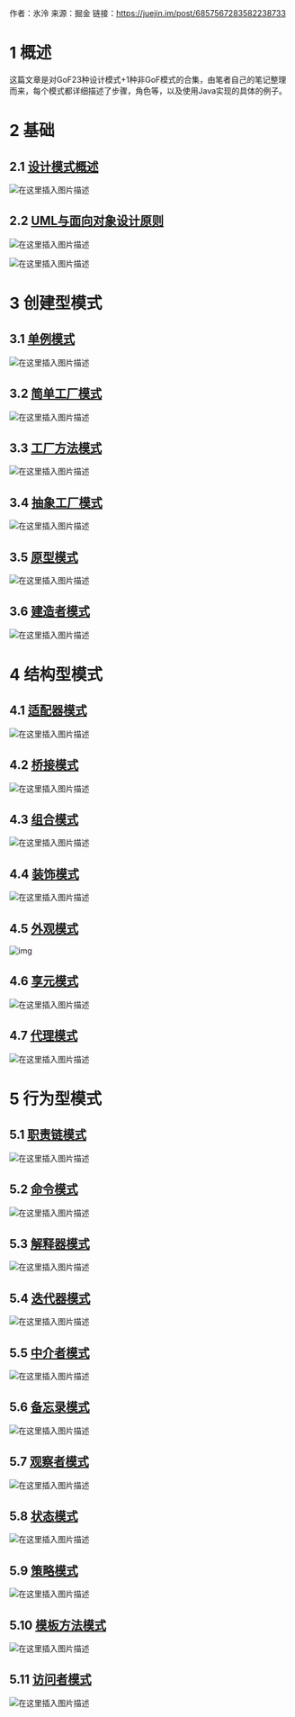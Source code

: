 作者：氷泠   来源：掘金
链接：https://juejin.im/post/6857567283582238733


# 1 概述

这篇文章是对GoF23种设计模式+1种非GoF模式的合集，由笔者自己的笔记整理而来，每个模式都详细描述了步骤，角色等，以及使用Java实现的具体的例子。

# 2 基础

## 2.1 [设计模式概述](https://juejin.im/post/6850418109317120013)



![在这里插入图片描述](https://img-blog.csdnimg.cn/20200728163506210.png)



## 2.2 [UML与面向对象设计原则](https://juejin.im/post/6850418109326491655)



![在这里插入图片描述](https://img-blog.csdnimg.cn/20200711005605808.png)





![在这里插入图片描述](https://img-blog.csdnimg.cn/20200711094651100.png)



# 3 创建型模式

## 3.1 [单例模式](https://juejin.im/post/6850418110869667847)



![在这里插入图片描述](https://img-blog.csdnimg.cn/20200728163932717.png)



## 3.2 [简单工厂模式](https://juejin.im/post/6850418112227966983)



![在这里插入图片描述](https://img-blog.csdnimg.cn/20200728175216328.png)



## 3.3 [工厂方法模式](https://juejin.im/post/6850418120486879239)

![在这里插入图片描述](https://img-blog.csdnimg.cn/20200728202541743.png)



## 3.4 [抽象工厂模式](https://juejin.im/post/6850418120490745863)



![在这里插入图片描述](https://img-blog.csdnimg.cn/20200728225937668.png)



## 3.5 [原型模式](https://juejin.im/post/6854573209493176334)



![在这里插入图片描述](https://img-blog.csdnimg.cn/20200729063842999.png)



## 3.6 [建造者模式](https://juejin.im/post/6854573209858244615)



![在这里插入图片描述](https://img-blog.csdnimg.cn/20200729071550422.png)



# 4 结构型模式

## 4.1 [适配器模式](https://juejin.im/post/6854573218246688776)



![在这里插入图片描述](https://img-blog.csdnimg.cn/20200729075145937.png)



## 4.2 [桥接模式](https://juejin.im/post/6854573218343485453)



![在这里插入图片描述](https://img-blog.csdnimg.cn/20200729090053291.png)



## 4.3 [组合模式](https://juejin.im/post/6854573219136045064)



![在这里插入图片描述](https://img-blog.csdnimg.cn/20200729131832481.png)



## 4.4 [装饰模式](https://juejin.im/post/6854573208641732621)



![在这里插入图片描述](https://img-blog.csdnimg.cn/20200729132833584.png)



## 4.5 [外观模式](https://juejin.im/post/6854573219890855949)



![img](https://img-blog.csdnimg.cn/20200726233051374.png)



## 4.6 [享元模式](https://juejin.im/post/6854573220255924238)



![在这里插入图片描述](https://img-blog.csdnimg.cn/20200729140109974.png)



## 4.7 [代理模式](https://juejin.im/post/6855629597942710285)



![在这里插入图片描述](https://img-blog.csdnimg.cn/20200806025456945.png)



# 5 行为型模式

## 5.1 [职责链模式](https://juejin.im/post/6855629869103972366)



![在这里插入图片描述](https://img-blog.csdnimg.cn/2020073115020561.png)



## 5.2 [命令模式](https://juejin.im/post/6856174541518389261)



![在这里插入图片描述](https://img-blog.csdnimg.cn/20200801012404628.png)



## 5.3 [解释器模式](https://juejin.im/post/6856175942927286286)



![在这里插入图片描述](https://img-blog.csdnimg.cn/20200802081552906.png)



## 5.4 [迭代器模式](https://juejin.im/post/6856177599166644238)



![在这里插入图片描述](https://img-blog.csdnimg.cn/2020080116201951.png)



## 5.5 [中介者模式](https://juejin.im/post/6856798130118066190)



![在这里插入图片描述](https://img-blog.csdnimg.cn/20200803014225125.png)



## 5.6 [备忘录模式](https://juejin.im/post/6856796925472014344)



![在这里插入图片描述](https://img-blog.csdnimg.cn/20200803031745173.png)



## 5.7 [观察者模式](https://juejin.im/post/6856799039028101128)



![在这里插入图片描述](https://img-blog.csdnimg.cn/20200803215719507.png)



## 5.8 [状态模式](https://juejin.im/post/6857431855437152270)



![在这里插入图片描述](https://img-blog.csdnimg.cn/20200804113352370.png)



## 5.9 [策略模式](https://juejin.im/post/6857431846905610248)



![在这里插入图片描述](https://img-blog.csdnimg.cn/20200804183310775.png)



## 5.10 [模板方法模式](https://juejin.im/post/6857432245133967374)



![在这里插入图片描述](https://img-blog.csdnimg.cn/20200805003325546.png)



## 5.11 [访问者模式](https://juejin.im/post/6857432524121964558)



![在这里插入图片描述](https://img-blog.csdnimg.cn/20200805173507935.png)



